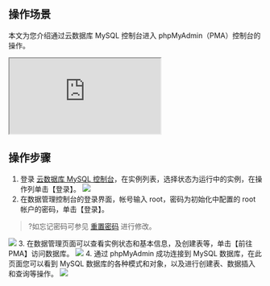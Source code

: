 ## 操作场景
本文为您介绍通过云数据库 MySQL 控制台进入 phpMyAdmin（PMA）控制台的操作。
<div class="doc-video-mod"><iframe src="https://cloud.tencent.com/edu/learning/quick-play/2525-42989?source=gw.doc.media&withPoster=1&notip=1"></iframe></div>

## 操作步骤
1. 登录 [云数据库 MySQL 控制台](https://console.cloud.tencent.com/cdb)，在实例列表，选择状态为运行中的实例，在操作列单击【登录】。
![](https://main.qcloudimg.com/raw/e1916da2acae06f24880bbe448f8c09f.png)
2. 在数据管理控制台的登录界面，帐号输入 root，密码为初始化中配置的 root 帐户的密码，单击【登录】。
>?如忘记密码可参见 [重置密码](https://cloud.tencent.com/document/product/236/10305) 进行修改。
>
![](https://main.qcloudimg.com/raw/63bf64090d18e4b8936f1873d487a068.png)
3. 在数据管理页面可以查看实例状态和基本信息，及创建表等，单击【前往PMA】访问数据库。
![](https://main.qcloudimg.com/raw/98e11a7c656f7cc17dcafdb7c6fc6bae.png)
4. 通过 phpMyAdmin 成功连接到 MySQL 数据库，在此页面您可以看到 MySQL 数据库的各种模式和对象，以及进行创建表、数据插入和查询等操作。
![](https://main.qcloudimg.com/raw/73f1f0b6fb0bfaf29e1b0939c8239dce.png)
